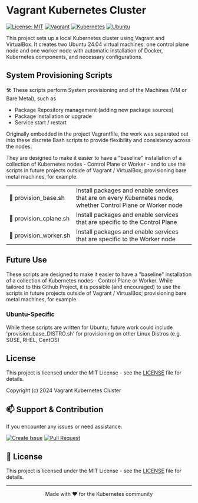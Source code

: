 # Vagrant Kubernetes Cluster

[![License: MIT](https://img.shields.io/badge/License-MIT-yellow.svg)](https://opensource.org/licenses/MIT)
[![Vagrant](https://img.shields.io/badge/vagrant-%231563FF.svg?style=for-the-badge&logo=vagrant&logoColor=white)](https://www.vagrantup.com/)
[![Kubernetes](https://img.shields.io/badge/kubernetes-%23326ce5.svg?style=for-the-badge&logo=kubernetes&logoColor=white)](https://kubernetes.io/)
[![Ubuntu](https://img.shields.io/badge/Ubuntu-E95420?style=for-the-badge&logo=ubuntu&logoColor=white)](https://ubuntu.com/)

This project sets up a local Kubernetes cluster using Vagrant and VirtualBox. It creates two Ubuntu 24.04 virtual machines: one control plane node and one worker node with automatic installation of Docker, Kubernetes components, and necessary configurations.

## System Provisioning Scripts

🛠 These scripts perform System provisioning and of the Machines (VM or Bare Metal), such as
* Package Repository management (adding new package sources)
* Package installation or upgrade
* Service start / restart

Originally embedded in the project Vagrantfile, the work was separated out into these discrete Bash scripts to provide flexibility and consistency across the nodes.

They are designed to make it easier to have a "baseline" installation of a collection of Kubernetes nodes - Control Plane or Worker - and to use the scripts in future projects outside of Vagrant / VirtualBox; provisioning bare metal machines, for example.

<table>
<tr>
    <td>🚜&nbsp;provision_base.sh</td>
    <td>Install packages and enable services that are on every Kubernetes node, whether Control Plane or Worker node</td>
</tr>
<tr>
    <td>🚜&nbsp;provision_cplane.sh </td>
    <td>Install packages and enable services that are specific to the Control Plane</td>
</tr>
<tr>
    <td>🚜&nbsp;provision_worker.sh</td>
    <td>Install packages and enable services that are specific to the Worker node</td>
</tr>
</table>

## Future Use

These scripts are designed to make it easier to have a "baseline" installation of a collection of Kubernetes nodes - Control Plane or Worker.  While tailored to this Github Project, it is possible (and encouraged) to use the scripts in future projects outside of Vagrant / VirtualBox; provisioning bare metal machines, for example.

### Ubuntu-Specific

While these scripts are written for Ubuntu, future work could include 'provision_base_DISTRO.sh' for provisioning on other Linux Distros (e.g. SUSE, RHEL, CentOS)

## License

This project is licensed under the MIT License - see the [LICENSE](LICENSE) file for details.

Copyright (c) 2024 Vagrant Kubernetes Cluster

## 📫 Support & Contribution

If you encounter any issues or need assistance:

[![Create Issue](https://img.shields.io/badge/Create-Issue-green.svg)](https://github.com/yourusername/vagrant-kubernetes/issues/new)
[![Pull Request](https://img.shields.io/badge/Pull-Request-blue.svg)](https://github.com/yourusername/vagrant-kubernetes/pulls)

## 📝 License

This project is licensed under the MIT License - see the [LICENSE](LICENSE) file for details.

---

<div align="center">
Made with ❤️ for the Kubernetes community
</div>
